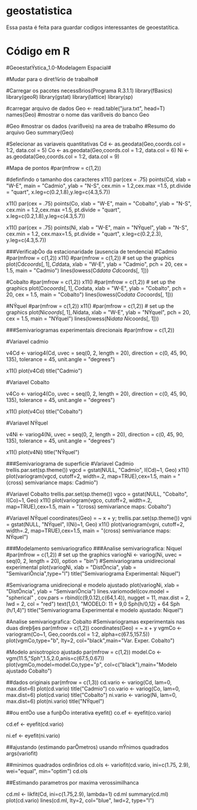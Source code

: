 # geostatistica
Essa pasta é feita para guardar codigos interessantes de geoestatítica.

# Código em R

#GeoestatÝstica_1.0-Modelagem Espacial#

#Mudar para o diret¾rio de trabalho#

#Carregar os pacotes necessßrios(Programa R.3.1.1)
library(fBasics)
library(geoR)
library(gstat)
library(lattice)
library(sp)

#carregar arquivo de dados
Geo <- read.table("jura.txt", head=T)
names(Geo) #mostrar o nome das varißveis do banco Geo

#Geo	#mostrar os dados (varißveis) na area de trabalho
#Resumo do arquivo Geo
summary(Geo)

#Selecionar as variaveis quantitativas
Cd <- as.geodata(Geo,coords.col = 1:2, data.col = 5)
Co <- as.geodata(Geo,coords.col = 1:2, data.col = 6)
Ni <- as.geodata(Geo,coords.col = 1:2, data.col = 9)

#Mapa de pontos
#par(mfrow = c(1,2))

#definfindo o tamanho dos caracteres
x11()
par(cex = .75)
points(Cd, xlab = "W-E", main = "Cadmio", ylab = "N-S", cex.min = 1.2,cex.max =1.5, pt.divide = "quart", x.leg=c(0.2,1.8),y.leg=c(4.3,5.7))

x11()
par(cex = .75)
points(Co, xlab = "W-E", main = "Cobalto", ylab = "N-S", cex.min = 1.2,cex.max =1.5, pt.divide = "quart", x.leg=c(0.2,1.8),y.leg=c(4.3,5.7))

x11()
par(cex = .75)
points(Ni, xlab = "W-E", main = "NÝquel", ylab = "N-S", cex.min = 1.2, cex.max=1.5, pt.divide = "quart", x.leg=c(0.2,2.3), y.leg=c(4.3,5.7))


###VerificaþÒo da estacionaridade (ausencia de tendencia)
#Cadmio
#par(mfrow = c(1,2))
x11()
#par(mfrow = c(1,2)) # set up the graphics
plot(Cd$coords[, 1], Cd$data, xlab = "W-E", ylab = "Cadmio", pch = 20, cex = 1.5, main = "Cadmio")
lines(lowess(Cd$data ~ Cd$coords[, 1]))

#Cobalto
#par(mfrow = c(1,2))
x11()
#par(mfrow = c(1,2)) # set up the graphics
plot(Co$coords[, 1], Co$data, xlab = "W-E", ylab = "Cobalto", pch = 20, cex = 1.5, main = "Cobalto")
lines(lowess(Co$data ~ Co$coords[, 1]))

#NÝquel
#par(mfrow = c(1,2))
x11()
#par(mfrow = c(1,2)) # set up the graphics
plot(Ni$coords[, 1], Ni$data, xlab = "W-E", ylab = "NÝquel", pch = 20, cex = 1.5, main = "NÝquel")
lines(lowess(Ni$data ~ Ni$coords[, 1]))


###Semivariogramas experimentais direcionais
#par(mfrow = c(1,2))

#Variavel cadmio

v4Cd <- variog4(Cd, uvec = seq(0, 2, length = 20), direction = c(0, 45, 90, 135), tolerance = 45,
unit.angle = "degrees")

x11()
plot(v4Cd)
title("Cadmio")

#Variavel Cobalto

v4Co <- variog4(Co, uvec = seq(0, 2, length = 20), direction = c(0, 45, 90, 135), tolerance = 45,
unit.angle = "degrees")

x11()
plot(v4Co)
title("Cobalto")


#Variavel NÝquel

v4Ni <- variog4(Ni, uvec = seq(0, 2, length = 20), direction = c(0, 45, 90, 135), tolerance = 45,
unit.angle = "degrees")

x11()
plot(v4Ni)
title("NÝquel")

###Semivariograma de superficie
#Variavel Cadmio
trellis.par.set(sp.theme()) 
vgcd = gstat(NULL, "Cadmio", I(Cd)~1, Geo)
x11()
plot(variogram(vgcd, cutoff=2, width=.2, map=TRUE),cex=1.5,
    main = "(cross) semivariance maps: Cadmio")

#Variavel Cobalto
trellis.par.set(sp.theme()) 
vgco = gstat(NULL, "Cobalto", I(Co)~1, Geo)
x11()
plot(variogram(vgco, cutoff=2, width=.2, map=TRUE),cex=1.5,
    main = "(cross) semivariance maps: Cobalto")


#Variavel NÝquel
coordinates(Geo) = ~ x + y;
trellis.par.set(sp.theme())
vgni = gstat(NULL, "NÝquel", I(Ni)~1, Geo)
x11()
plot(variogram(vgni, cutoff=2, width=.2, map=TRUE),cex=1.5,
    main = "(cross) semivariance maps: NÝquel")

###Modelamento semivariografico
###Analise semivariografica: Niquel
#par(mfrow = c(1,2)) # set up the graphics
variogNi <- variog(Ni, uvec = seq(0, 2, length = 20), option = "bin")
#Semivariograma unidirecional experimental
plot(variogNi, xlab = "DistÔncia", ylab = "SemivariÔncia",type="l")
title("Semivariograma Experimental: Niquel")

#Semivariograma unidirecional e modelo ajustado
plot(variogNi, xlab = "DistÔncia", ylab = "SemivariÔncia")
lines.variomodel(cov.model = "spherical" , cov.pars = rbind(c(9,0.12),c(64,1.4)), nugget = 11, max.dist = 2, lwd = 2, col = "red")
text(1,0.1, "MODELO: 11 + 9,0 Sph(h/0,12) + 64 Sph (h/1,4)")
title("Semivariograma Experimental e modelo ajustado: Niquel")


#Analise semivariografica: Cobalto
#Semivariogramas experimentais nas duas direþ§es
par(mfrow = c(1,2))
coordinates(Geo) = ~ x + y
vgmCo <- variogram(Co~1, Geo,coords.col = 1:2, alpha=c(67.5,157.5))
plot(vgmCo,type="b", lty=2, col="black",main="Var. Exper. Cobalto")

#Modelo anisotropico ajustado
par(mfrow = c(1,2))
model.Co <- vgm(11.5,"Sph",1.5,2.0,anis=c(67.5,0.67))
plot(vgmCo,model=model.Co,type="p", col=c("black"),main="Modelo ajustado Cobalto")

##dados originais
par(mfrow = c(1,3))
cd.vario <- variog(Cd, lam=0, max.dist=6)
plot(cd.vario)
title("Cadmio")
co.vario <- variog(Co, lam=0, max.dist=6)
plot(cd.vario)
title("Cobalto")
ni.vario <- variog(Ni, lam=0, max.dist=6)
plot(ni.vario)
title("NÝquel")


##ou entÒo use a funþÒo interativa eyefit()
co.ef <- eyefit(co.vario)

cd.ef <- eyefit(cd.vario)

ni.ef <- eyefit(ni.vario)


##ajustando (estimando parÔmetros) usando mÝnimos quadrados
args(variofit)

##minimos quadrados ordinßrios
cd.ols <- variofit(cd.vario, ini=c(1.75, 2.9), wei="equal", min="optim")
cd.ols

##Estimando parametros por maxima verossimilhanca

cd.ml <- likfit(Cd, ini=c(1.75,2.9), lambda=1)
cd.ml
summary(cd.ml)
plot(cd.vario)
lines(cd.ml, lty=2, col="blue", lwd=2, type="l")



